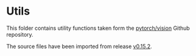 # Utils

This folder contains utility functions taken form the 
[pytorch/vision](https://github.com/pytorch/vision/) Github repository.

The source files have been imported from release 
[v0.15.2](https://github.com/pytorch/vision/releases/tag/v0.15.2).
